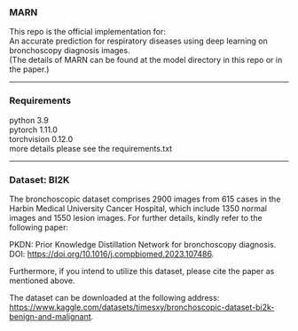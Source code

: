 ### MARN
This repo is the official implementation for:  
An accurate prediction for respiratory diseases using deep learning on bronchoscopy diagnosis images.  
(The details of MARN can be found at the model directory in this repo or in the paper.)

***
### Requirements
python 3.9  
pytorch 1.11.0  
torchvision 0.12.0  
more details please see the requirements.txt

***
### Dataset: BI2K
The bronchoscopic dataset comprises 2900 images from 615 cases in the Harbin Medical University Cancer Hospital, which include 1350 normal images and 1550 lesion images. For further details, kindly refer to the following paper:

PKDN: Prior Knowledge Distillation Network for bronchoscopy diagnosis.  
DOI: https://doi.org/10.1016/j.compbiomed.2023.107486.

Furthermore, if you intend to utilize this dataset, please cite the paper as mentioned above.

The dataset can be downloaded at the following address:   
https://www.kaggle.com/datasets/timesxy/bronchoscopic-dataset-bi2k-benign-and-malignant.
